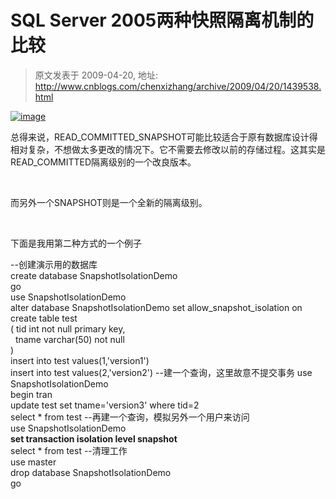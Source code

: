 # SQL Server 2005两种快照隔离机制的比较 
> 原文发表于 2009-04-20, 地址: http://www.cnblogs.com/chenxizhang/archive/2009/04/20/1439538.html 


[![image](http://images.cnblogs.com/cnblogs_com/chenxizhang/WindowsLiveWriter/SQLServer2005_9D76/image_thumb.png "image")](http://images.cnblogs.com/cnblogs_com/chenxizhang/WindowsLiveWriter/SQLServer2005_9D76/image_2.png) 

 总得来说，READ\_COMMITTED\_SNAPSHOT可能比较适合于原有数据库设计得相对复杂，不想做太多更改的情况下。它不需要去修改以前的存储过程。这其实是READ\_COMMITTED隔离级别的一个改良版本。

  

 而另外一个SNAPSHOT则是一个全新的隔离级别。

  

 下面是我用第二种方式的一个例子

 --创建演示用的数据库  
create database SnapshotIsolationDemo  
go  
use SnapshotIsolationDemo  
alter database SnapshotIsolationDemo set allow\_snapshot\_isolation on  
create table test  
( tid int not null primary key,  
  tname varchar(50) not null  
)  
insert into test values(1,'version1')  
insert into test values(2,'version2') --建一个查询，这里故意不提交事务 use SnapshotIsolationDemo  
begin tran  
 update test set tname='version3' where tid=2  
 select * from test --再建一个查询，模拟另外一个用户来访问  
use SnapshotIsolationDemo  
**set transaction isolation level snapshot**  
select * from test --清理工作  
use master  
drop database SnapshotIsolationDemo  
go









